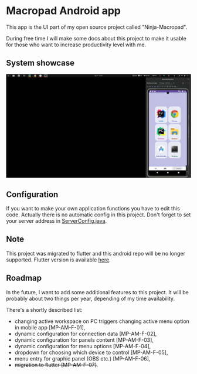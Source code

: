 # Macropad Android app

This app is the UI part of my open source project called "Ninja-Macropad".

During free time I will make some docs about this project to make it usable for those who want 
to increase productivity level with me.


## System showcase

![Examples of automations](/images/macropad-mobile-gif.gif)

## Configuration

If you want to make your own application functions you have to edit this code. 
Actually there is no automatic config in this project.
Don't forget to set your server address in 
[ServerConfig.java](/app/src/main/java/com/itninja/macropad/app/api/config/ServerConfig.java).

## Note

This project was migrated to flutter and this android repo will be no longer supported.
Flutter version is available [here](https://github.com/komura92/ninja_macropad_flutter).

## Roadmap

In the future, I want to add some additional features to this project. It will be probably about 
two things per year, depending of my time availability.

There's a shortly described list:
- changing active workspace on PC triggers changing active menu option in mobile app [MP-AM-F-01],
- dynamic configuration for connection data [MP-AM-F-02],
- dynamic configuration for panels content [MP-AM-F-03],
- dynamic configuration for menu options [MP-AM-F-04],
- dropdown for choosing which device to control [MP-AM-F-05],
- menu entry for graphic panel (OBS etc.) [MP-AM-F-06],
- ~~migration to flutter [MP-AM-F-07]~~.
